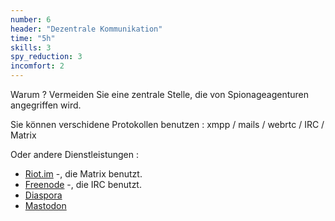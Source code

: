```yaml
---
number: 6
header: "Dezentrale Kommunikation"
time: "5h"
skills: 3
spy_reduction: 3
incomfort: 2
---
```


Warum ? Vermeiden Sie eine zentrale Stelle, die von Spionageagenturen angegriffen wird.

Sie können verschidene Protokollen benutzen : 
xmpp / mails / webrtc / IRC / Matrix

Oder andere Dienstleistungen : 
 - [Riot.im](https://riot.im) -, die Matrix benutzt.
 - [Freenode](https://freenode.net) -, die IRC benutzt.
 - [Diaspora](https://joindiaspora.com/)
 - [Mastodon](https://mastodon.social)
 
